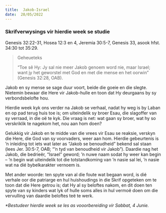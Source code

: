 ```yaml
---
title:  Jakob-Israel
date:  28/05/2022
---
```


### Skrifverwysings vir hierdie week se studie
Genesis 32:22-31, Hosea 12:3 en 4, Jeremia 30:5-7, Genesis 33, asook hfst. 34:30 tot 35:29.

> <p>Geheueteks</p>
> “Toe sê Hy: Jy sal nie meer Jakob genoem word nie, maar Israel; want jy het geworstel met God en met die mense en het oorwin” (Genesis 32:28, OAB).

Jakob en sy mense se sage duur voort, beide die goeie en die slegte. Nietemin bewaar die Here vir Jakob-hulle en toon dat Hy deurgaans by sy verbondsbelofte hou.

Hierdie week kyk ons verder na Jakob se verhaal, nadat  hy weg is by Laban en op pad terug huis toe is; om uiteindelik sy broer Esau, die slagoffer van sy verraad, in die oë te kyk. Die vraag is net: wat gaan sy broer, wat hy so verskriklik te nagekom het, nou aan hom doen?

Gelukkig vir Jakob en te midde van die vrees vir Esau se reaksie, verskyn die Here, die God van sy voorvaders, weer aan hom. Hierdie gebeurtenis is ’n inleiding tot iets wat later as “Jakob se benoudheid” bekend sal staan (lees Jer. 30:5-7, OAB; “’n tyd van benoudheid vir Jakob”). Daardie nag het Jakob, die bedrieër, “Israel” geword; ’n nuwe naam sodat hy weer kan begin – ‘n begin wat uiteindelik tot die totstandkoming van ’n nasie sal lei, ’n nasie wat na dié bybelkarakter vernoem is.

Met ander woorde: ten spyte van al die foute wat begaan word, is dié verhale oor die patriarge en hul huishoudings in die Skrif opgeteken om te toon dat die Here getrou is; dat Hy al sy beloftes nakom, en dit doen ten spyte van sy kinders wat lyk of hulle soms alles in hul vermoë doen om die vervulling van daardie beloftes teë te werk.

_*Bestudeer hierdie week se les as vooorbereiding vir Sabbat, 4 Junie._